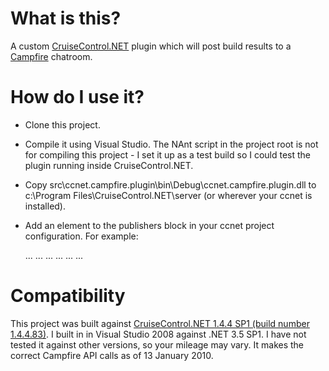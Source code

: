 # What is this?

A custom [CruiseControl.NET](http://ccnet.thoughtworks.com/) plugin which will post build results to a [Campfire](http://www.campfirenow.com) chatroom.

# How do I use it?

* Clone this project.
* Compile it using Visual Studio. The NAnt script in the project root is not for compiling this project - I set it up as a test build so I could test the plugin running inside CruiseControl.NET.
* Copy src\ccnet.campfire.plugin\bin\Debug\ccnet.campfire.plugin.dll to c:\Program Files\CruiseControl.NET\server (or wherever your ccnet is installed).
* Add an element to the publishers block in your ccnet project configuration. For example:

    ...
    ...
    <publishers>
    <campfire 
        account-name="the bit before .campfirenow in your campfire URL" 
        auth-token="the campfire API token of the user that the plugin should post as" 
        room-id="number at end of campfire room URL"
        is-https="true|false, depending on your Campfire account settings" />
    <xmllogger />
    ...
    ...
    </publishers>
    ...
    ...

# Compatibility

This project was built against [CruiseControl.NET 1.4.4 SP1 (build number 1.4.4.83)](http://confluence.public.thoughtworks.org/display/CCNET/2009/06/08/CruiseControl.NET+1.4.4+SP1+Released). I built in in Visual Studio 2008 against .NET 3.5 SP1. I have not tested it against other versions, so your mileage may vary. It makes the correct Campfire API calls as of 13 January 2010.